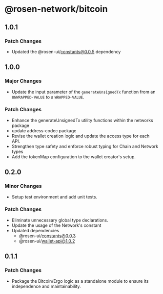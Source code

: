 # @rosen-network/bitcoin

## 1.0.1

### Patch Changes

- Updated the @rosen-ui/constants@0.0.5 dependency

## 1.0.0

### Major Changes

- Update the input parameter of the `generateUnsignedTx` function from an `UNWRAPPED-VALUE` to a `WRAPPED-VALUE`.

### Patch Changes

- Enhance the generateUnsignedTx utility functions within the networks package
- update address-codec package
- Revise the wallet creation logic and update the access type for each API.
- Strengthen type safety and enforce robust typing for Chain and Network types
- Add the tokenMap configuration to the wallet creator's setup.

## 0.2.0

### Minor Changes

- Setup test environment and add unit tests.

### Patch Changes

- Eliminate unnecessary global type declarations.
- Update the usage of the Network's constant
- Updated dependencies
  - @rosen-ui/constants@0.0.3
  - @rosen-ui/wallet-api@1.0.2

## 0.1.1

### Patch Changes

- Package the Bitcoin/Ergo logic as a standalone module to ensure its independence and maintainability.
